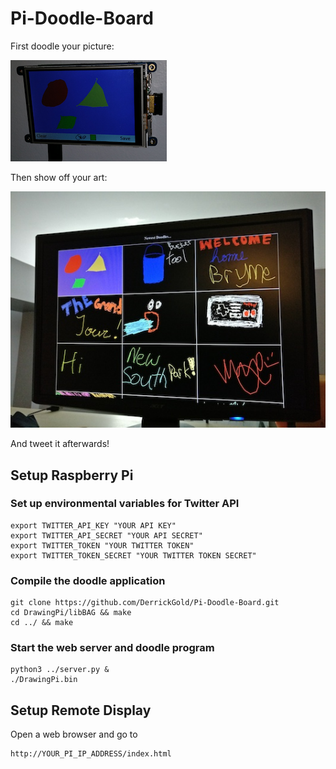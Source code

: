 # Pi-Doodle-Board

First doodle your picture:

![PiDoodleBoard](/ScreenShots/doodlepi1.png?raw=true "Doodle On Pi")

Then show off your art:

![PiDoodleBoard](/ScreenShots/doodlepi2.jpg?raw=true "Doodle On Pi")

And tweet it afterwards!


## Setup Raspberry Pi

### Set up environmental variables for Twitter API

    export TWITTER_API_KEY "YOUR API KEY"
    export TWITTER_API_SECRET "YOUR API SECRET"
    export TWITTER_TOKEN "YOUR TWITTER TOKEN"
    export TWITTER_TOKEN_SECRET "YOUR TWITTER TOKEN SECRET"

### Compile the doodle application
    git clone https://github.com/DerrickGold/Pi-Doodle-Board.git
    cd DrawingPi/libBAG && make
    cd ../ && make

### Start the web server and doodle program
    python3 ../server.py &
    ./DrawingPi.bin


## Setup Remote Display

Open a web browser and go to 
    
    http://YOUR_PI_IP_ADDRESS/index.html

